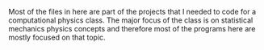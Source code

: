 Most of the files in here are part of the projects that I needed to code for a computational physics class. The major focus of the class is on statistical mechanics physics concepts and therefore most of the programs here are mostly focused on that topic.
